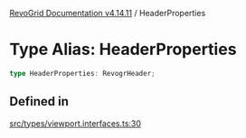 [RevoGrid Documentation v4.14.11](README.md) / HeaderProperties

# Type Alias: HeaderProperties

```ts
type HeaderProperties: RevogrHeader;
```

## Defined in

[src/types/viewport.interfaces.ts:30](https://github.com/revolist/revogrid/blob/8390153a63782c6f2a806fb42e5983525eb9dc87/src/types/viewport.interfaces.ts#L30)
